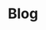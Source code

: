 ---
home: true
heroImage: /nibl.jpg
title: Blog
actionText: Start
actionLink: /guide/micro
features:
- title: A Blog
  details: 记录日常所得 
- title: For Me
  details: O(∩_∩)O nibilin33@gmail.com
- title: 知乎小文
  details: https://www.zhihu.com/people/nibl/posts
---